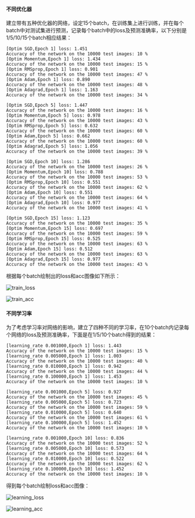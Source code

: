 #### 不同优化器

建立带有五种优化器的网络，设定15个batch，在训练集上进行训练，并在每个batch中对测试集进行预测，记录每个batch中的loss及预测准确率，以下分别是1/5/10/15个batch相应结果：

```
[Optim SGD,Epoch 1] loss: 1.451
Accuracy of the network on the 10000 test images: 10 %
[Optim Momentum,Epoch 1] loss: 1.434
Accuracy of the network on the 10000 test images: 15 %
[Optim RMSprop,Epoch 1] loss: 0.901
Accuracy of the network on the 10000 test images: 47 %
[Optim Adam,Epoch 1] loss: 0.890
Accuracy of the network on the 10000 test images: 48 %
[Optim Adagrad,Epoch 1] loss: 1.163
Accuracy of the network on the 10000 test images: 34 %
```

```
[Optim SGD,Epoch 5] loss: 1.447
Accuracy of the network on the 10000 test images: 16 %
[Optim Momentum,Epoch 5] loss: 0.978
Accuracy of the network on the 10000 test images: 43 %
[Optim RMSprop,Epoch 5] loss: 0.632
Accuracy of the network on the 10000 test images: 60 %
[Optim Adam,Epoch 5] loss: 0.662
Accuracy of the network on the 10000 test images: 60 %
[Optim Adagrad,Epoch 5] loss: 1.056
Accuracy of the network on the 10000 test images: 39 %
```

```
[Optim SGD,Epoch 10] loss: 1.286
Accuracy of the network on the 10000 test images: 26 %
[Optim Momentum,Epoch 10] loss: 0.788
Accuracy of the network on the 10000 test images: 53 %
[Optim RMSprop,Epoch 10] loss: 0.551
Accuracy of the network on the 10000 test images: 62 %
[Optim Adam,Epoch 10] loss: 0.551
Accuracy of the network on the 10000 test images: 64 %
[Optim Adagrad,Epoch 10] loss: 0.977
Accuracy of the network on the 10000 test images: 41 %
```

```
[Optim SGD,Epoch 15] loss: 1.123
Accuracy of the network on the 10000 test images: 35 %
[Optim Momentum,Epoch 15] loss: 0.697
Accuracy of the network on the 10000 test images: 59 %
[Optim RMSprop,Epoch 15] loss: 0.525
Accuracy of the network on the 10000 test images: 63 %
[Optim Adam,Epoch 15] loss: 0.512
Accuracy of the network on the 10000 test images: 63 %
[Optim Adagrad,Epoch 15] loss: 0.977
Accuracy of the network on the 10000 test images: 43 %
```

根据每个batch绘制出的loss和acc图像如下所示：

![train_loss](D:\5-1研一\新生培训\train1\train_loss.png)

![train_acc](D:\5-1研一\新生培训\train1\train_acc.png)

#### 不同学习率

为了考虑学习率对网络的影响，建立了四种不同的学习率，在10个batch内记录每个网络的loss及预测准确率，下面是在1/5/10个batch得到的结果：

```
[learning_rate 0.001000,Epoch 1] loss: 1.443
Accuracy of the network on the 10000 test images: 15 %
[learning_rate 0.005000,Epoch 1] loss: 1.003
Accuracy of the network on the 10000 test images: 40 %
[learning_rate 0.010000,Epoch 1] loss: 0.942
Accuracy of the network on the 10000 test images: 44 %
[learning_rate 0.100000,Epoch 1] loss: 1.453
Accuracy of the network on the 10000 test images: 10 %
```

```
[learning_rate 0.001000,Epoch 5] loss: 0.927
Accuracy of the network on the 10000 test images: 45 %
[learning_rate 0.005000,Epoch 5] loss: 0.723
Accuracy of the network on the 10000 test images: 59 %
[learning_rate 0.010000,Epoch 5] loss: 0.640
Accuracy of the network on the 10000 test images: 61 %
[learning_rate 0.100000,Epoch 5] loss: 1.452
Accuracy of the network on the 10000 test images: 10 %
```

```
[learning_rate 0.001000,Epoch 10] loss: 0.836
Accuracy of the network on the 10000 test images: 52 %
[learning_rate 0.005000,Epoch 10] loss: 0.573
Accuracy of the network on the 10000 test images: 64 %
[learning_rate 0.010000,Epoch 10] loss: 0.522
Accuracy of the network on the 10000 test images: 62 %
[learning_rate 0.100000,Epoch 10] loss: 1.452
Accuracy of the network on the 10000 test images: 10 %
```

得到每个batch绘制loss和acc图像：

![learning_loss](D:\5-1研一\新生培训\train1\learning_loss.png)

![learning_acc](D:\5-1研一\新生培训\train1\learning_acc.png)